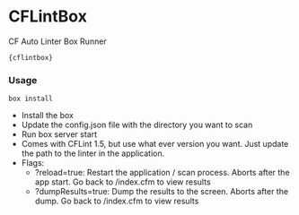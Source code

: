 # CFLintBox

CF Auto Linter Box Runner

`{cflintbox}`

### Usage

```
box install
```

- Install the box
- Update the config.json file with the directory you want to scan
- Run box server start
- Comes with CFLint 1.5, but use what ever version you want. Just update the path to the linter in the application.
- Flags:
  - ?reload=true: Restart the application / scan process. Aborts after the app start. Go back to /index.cfm to view results
  - ?dumpResults=true: Dump the results to the screen. Aborts after the dump. Go back to /index.cfm to view results
